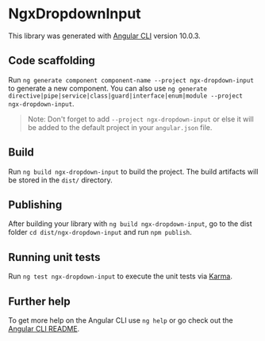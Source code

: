 # NgxDropdownInput

This library was generated with [Angular CLI](https://github.com/angular/angular-cli) version 10.0.3.

## Code scaffolding

Run `ng generate component component-name --project ngx-dropdown-input` to generate a new component. You can also use `ng generate directive|pipe|service|class|guard|interface|enum|module --project ngx-dropdown-input`.
> Note: Don't forget to add `--project ngx-dropdown-input` or else it will be added to the default project in your `angular.json` file. 

## Build

Run `ng build ngx-dropdown-input` to build the project. The build artifacts will be stored in the `dist/` directory.

## Publishing

After building your library with `ng build ngx-dropdown-input`, go to the dist folder `cd dist/ngx-dropdown-input` and run `npm publish`.

## Running unit tests

Run `ng test ngx-dropdown-input` to execute the unit tests via [Karma](https://karma-runner.github.io).

## Further help

To get more help on the Angular CLI use `ng help` or go check out the [Angular CLI README](https://github.com/angular/angular-cli/blob/master/README.md).
